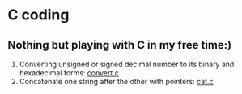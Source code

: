 # C coding
## Nothing but playing with C in my free time:)
1. Converting unsigned or signed decimal number to its binary and hexadecimal forms: [convert.c](https://github.com/ColonelBee/C-coding/blob/main/convert.c)
2. Concatenate one string after the other with pointers: [cat.c](https://github.com/ColonelBee/C-coding/blob/main/cat.c)
